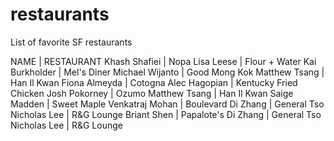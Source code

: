 # restaurants
List of favorite SF restaurants

 NAME | RESTAURANT 
Khash Shafiei | Nopa
Lisa Leese | Flour + Water
Kai Burkholder | Mel's Diner
Michael Wijanto | Good Mong Kok
Matthew Tsang | Han Il Kwan
Fiona Almeyda | Cotogna
Alec Hagopian | Kentucky Fried Chicken
Josh Pokorney | Ozumo
Matthew Tsang | Han Il Kwan
Saige Madden | Sweet Maple
Venkatraj Mohan | Boulevard
Di Zhang | General Tso
Nicholas Lee | R&G Lounge
Briant Shen | Papalote's
Di Zhang | General Tso
Nicholas Lee | R&G Lounge